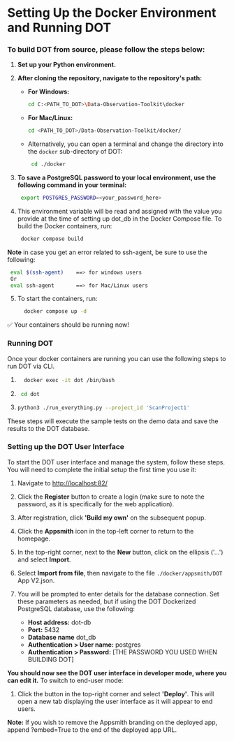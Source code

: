 # Setting Up the Docker Environment and Running DOT
### To build DOT from source, please follow the steps below:
1. **Set up your Python environment.**
2. **After cloning the repository, navigate to the repository's path:**
     - **For Windows:**
       ```bash
       cd C:<PATH_TO_DOT>\Data-Observation-Toolkit\docker
       ```
     - **For Mac/Linux:**
       ```bash
       cd <PATH_TO_DOT>/Data-Observation-Toolkit/docker/
       ```
   - Alternatively, you can open a terminal and change the directory into the `docker` sub-directory of DOT:
        ```bash
         cd ./docker
        ```
3. **To save a PostgreSQL password to your local environment, use the following command in your terminal:**

     ```bash
      export POSTGRES_PASSWORD=<your_password_here>
     ```

4. This environment variable will be read and assigned with the value you provide at the time of setting up dot_db in the Docker Compose file.
    To build the Docker containers, run:

    ```bash
     docker compose build
     ```
**Note** in case you get an error related to ssh-agent, be sure to use the following:

  ```bash
   eval $(ssh-agent)    ==> for windows users
   Or 
   eval ssh-agent       ==> for Mac/Linux users 
  ```

5. To start the containers, run:
   ```bash
     docker compose up -d
     ```
✅ Your containers should be running now!


### Running DOT
Once your docker containers are running you can use the following steps to run DOT via CLI.
1. ```bash
     docker exec -it dot /bin/bash
     ```
2.  ```bash
     cd dot
     ```
3.	 ```bash
     python3 ./run_everything.py --project_id 'ScanProject1'
     ```
These steps will execute the sample tests on the demo data and save the results to the DOT database.


### Setting up the DOT User Interface
To start the DOT user interface and manage the system, follow these steps. You will need to complete the initial setup the first time you use it:
1.	Navigate to [http://localhost:82/](http://localhost:82)
2.	Click the **Register** button to create a login (make sure to note the password, as it is specifically for the web application).
3.	After registration, click **'Build my own'** on the subsequent popup.
4.	Click the **Appsmith** icon in the top-left corner to return to the homepage.
5.	In the top-right corner, next to the **New** button, click on the ellipsis ('...') and select **Import**.
6.	Select **Import from file**, then navigate to the file ```./docker/appsmith/DOT``` App V2.json.
7.	You will be prompted to enter details for the database connection. Set these parameters as needed, but if using the DOT Dockerized PostgreSQL database, use the following:

     - **Host address:** dot-db
     - **Port:** 5432
     - **Database name** dot_db
     - **Authentication > User name:** postgres
     - **Authentication > Password:** [THE PASSWORD YOU USED WHEN BUILDING DOT]

**You should now see the DOT user interface in developer mode, where you can edit it.**
To switch to end-user mode:

  1.	Click the button in the top-right corner and select **'Deploy'**. This will open a new tab displaying the user interface as it will appear to end users.

**Note:** If you wish to remove the Appsmith branding on the deployed app, append ?embed=True to the end of the deployed app URL.